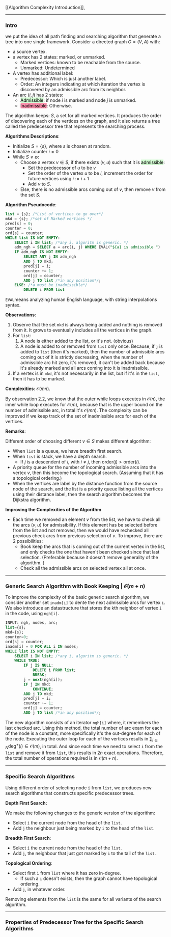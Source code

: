 [[Algorithm Complexity Introduction]], 

---
### **Intro**

we put the idea of all path finding and searching algorithm that generate a tree into one single framework. Consider a directed graph $G=(V, A)$ with: 
- a source vertex. 
- a vertex has 2 states: marked, or unmarked. 
  - Marked vertices: known to be reachable from the source. 
  - Unmarked: Undetermined
- A vertex has additional label: 
  - Predecessor: Which is just another label. 
  - Order: An integers indicating at which iteration the vertex is discovered by an admissible arc from its neighbor. 
- An arc $(i, j)$ has 2 states: 
  - <mark style="background: #BBFABBA6;">Admissible</mark>: if node $i$ is marked and node $j$ is unmarked. 
  - <mark style="background: #FF5582A6;">Inadmissible</mark>: Otherwise. 

The algorithm keeps: $S$, a set for all marked vertices. It produces the order of discovering each of the vertices on the graph, and it also returns a tree called the predecessor tree that represents the searching process. 

**Algorithms Descriptions**: 
- Initialize $S = \{s\}$, where $s$ is chosen at random. 
- Initialize counter $i = 0$
- While $S \neq \emptyset$: 
  - Choose a vertex $v\in S$, if there exists $(v, u)$ such that it is <mark style="background: #BBFABBA6;">admissible</mark>: 
    - Set the predecessor of $u$ to be $v$
    - Set the order of the vertex $u$ to be $i$, increment the order for future vertices using $i:= i + 1$
    - Add $v$ to $S$. 
  - Else, there is no admissible arcs coming out of $v$, then remove $v$ from the set $S$. 

**Algorithm Pseudocode**: 

```SQL
list = {s}; /*List of vertices to go over*/
mkd = {s}; /*set of Marked vertices */
pred[s] = 0; 
counter = 0;
ord[s] = counter; 
WHILE list IS NOT EMPTY: 
	SELECT i IN list; /*any i, algoritm is generic. */
	adm_ngh = SELECT a = arc(i, j) WHERE EVAL("${a} is admissible ")
	IF adm_ngh IS NOT EMPTY:
		SELECT ANY j IN adm_ngh
		ADD j TO mkd;
		pred[j] = i;
		counter += 1;
		ord[j] = counter; 
		ADD j TO list /*in any position*/;
	ELSE: /*a must be inadmissible*/
		DELETE i FROM list

```

`EVAL`means analyzing human English language, with string interpolations syntax.

**Observations**: 
1.  Observe that the set `mkd` is always being added and nothing is removed from it. It grows to eventually includes all the vertices in the graph. 
2. For `list`: 
	1. A node is either added to the list, or it's not. (obvious)
	2. A node is added to or removed from `list` only once. Because, if `j` is added to `list` (then it's marked), then the number of admissible arcs coming out of it is strictly decreasing, when the number of admissible arc hit zero, it's removed, it can't be added back because it's already marked and all arcs coming into it is inadmissible. 
3. If a vertex is in `mkd`, it's not necessarily in the list, but if it's in the `list`, then it has to be marked.

**Complexities**: $\mathcal O(mn)$. 

By observation 2.2, we know that the outer while loops executes in $\mathcal O(n)$, the inner while loop executes for $\mathcal O (m)$, because that is the upper bound on the number of admissible arc, in total it's $\mathcal O (mn)$. The complexity can be improved if we keep track of the set of inadmissible arcs for each of the vertices. 


**Remarks**: 

Different order of choosing different $v\in S$ makes different algorithm: 
- When `list` is a queue, we have breadth first search. 
- When `list` is stack, we have a depth search. 
  - If $j$ is a descendent of $i$, with $i\neq j$, then $\text{order}(j) > \text{order}(i)$. 
- A priority queue for the number of incoming admissible arcs into the vertex $v$, then this become the topological search. (Assuming that it has a topological ordering.)
- When the vertices are label by the distance function from the source node of the search, and the list is a priority queue listing all the vertices using their distance label, then the search algorithm becomes the Dijkstra algorithm. 

**Improving the Complexities of the Algorithm**
- Each time we removed an element $v$ from the list, we have to check all the arcs $(v, u)$ for admissibility. If this element has be selected before from the list and not removed, then we would have rechecked all previous check arcs from previous selection of $v$. To improve, there are 2 possibilities: 
	- Book keep the arcs that is coming out of the current vertex in the list, and only checks the one that haven't been checked since that last selection. (Preferable because it doesn't remove generality of the algorithm. )
	- Check all the admissible arcs on selected vertex all at once. 


---
### **Generic Search Algorithm with Book Keeping | $\mathcal O(m + n)$**

To improve the complexity of the basic generic search algorithm, we consider another set `inadm[i]` to dente the next admissible arcs for vertex `i`. We also introduce an datastructure that stores the kth neighbor of vertex `i` in the code, using `ngh[i]`. 

```SQL
INPUT: ngh, nodes, arc; 
list={s}; 
mkd={s};
counter=0; 
ord[s] = counter; 
inadm[i] = 0 FOR ALL i IN nodes;
WHILE list IS NOT EMPTY: 
	SELECT i IN list; /*any i, algoritm is generic. */
	WHILE TRUE: 
		IF j IS NULL: 
			DELETE i FROM list;
			BREAK;
		j = next(ngh[i]);
		IF j IN mkd: 
			CONTINUE;
		ADD j TO mkd;
		pred[j] = i;
		counter += 1;
		ord[j] = counter; 
		ADD j TO list /*in any position*/;

```


The new algorithm consists of an iterator `ngh[i]` where, it remembers the last checked arc. Using this method, the total number of arc exam for each of the node is a constant, more specifically it's the out-degree for each of the node. Executing the outer loop for each of the vertices results in $\sum_{i\in N} \text{deg}^+(i)\in \mathcal O(m)$, in total. And since each time we need to select `i` from the `list` and remove it from `list`, this results in $2n$ exact operations. Therefore, the total number of operations required is in $\mathcal O(m + n)$. 


---
### **Specific Search Algorithms**

Using different order of selecting node `i` from `list`, we produces new search algorithms that constructs specific predecessor trees. 

**Depth First Search:** 

We make the following changes to the generic version of the algorithm: 
- Select `i` the current node from the head of the `list`. 
- Add `j` the neighbour just being marked by `i` to the head of the `list`. 

**Breadth First Search**: 
- Select `i` the current node from the head of the `list`. 
- Add `j`, the neighbour that just got marked by `i` to the tail of the `list`. 

**Topological Ordering**: 
- Select first `i` from `list` where it has zero in-degree. 
	- If such a `i` doesn't exists, then the graph cannot have topological ordering.
- Add `j`, in whatever order. 

Removing elements from the `list` is the same for all variants of the search algorithm. 

---
### **Properties of Predecessor Tree for the Specific Search Algorithms**



